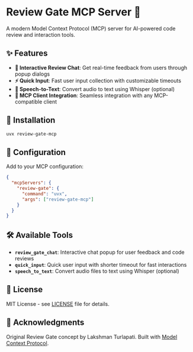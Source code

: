 # Review Gate MCP Server 🚀

A modern Model Context Protocol (MCP) server for AI-powered code review and interaction tools.

## ✨ Features

- **🔄 Interactive Review Chat**: Get real-time feedback from users through popup dialogs
- **⚡ Quick Input**: Fast user input collection with customizable timeouts
- **🎤 Speech-to-Text**: Convert audio to text using Whisper (optional)
- **🎯 MCP Client Integration**: Seamless integration with any MCP-compatible client

## 🚀 Installation

```bash
uvx review-gate-mcp
```

## 🔧 Configuration

Add to your MCP configuration:

```json
{
  "mcpServers": {
    "review-gate": {
      "command": "uvx",
      "args": ["review-gate-mcp"]
    }
  }
}
```

## 🛠️ Available Tools

- **`review_gate_chat`**: Interactive chat popup for user feedback and code reviews
- **`quick_input`**: Quick user input with shorter timeout for fast interactions
- **`speech_to_text`**: Convert audio files to text using Whisper (optional)

## 📄 License

MIT License - see [LICENSE](LICENSE) file for details.

## 🙏 Acknowledgments

Original Review Gate concept by Lakshman Turlapati. Built with [Model Context Protocol](https://modelcontextprotocol.io/).
